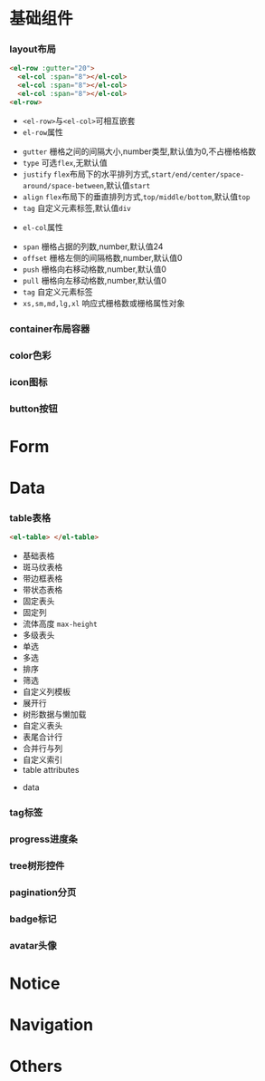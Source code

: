 # 基础组件
### layout布局 
```HTML
<el-row :gutter="20">
  <el-col :span="8"></el-col>
  <el-col :span="8"></el-col>
  <el-col :span="8"></el-col>
<el-row>
```
- `<el-row>`与`<el-col>`可相互嵌套
- `el-row`属性
 + `gutter` 栅格之间的间隔大小,number类型,默认值为0,不占栅格格数
 + `type` 可选`flex`,无默认值
 + `justify` `flex`布局下的水平排列方式,`start/end/center/space-around/space-between`,默认值`start`
 + `align` `flex`布局下的垂直排列方式,`top/middle/bottom`,默认值`top`
 + `tag` 自定义元素标签,默认值`div`
- `el-col`属性
 + `span` 栅格占据的列数,number,默认值24 
 + `offset` 栅格左侧的间隔格数,number,默认值0
 + `push` 栅格向右移动格数,number,默认值0
 + `pull` 栅格向左移动格数,number,默认值0
 + `tag` 自定义元素标签
 + `xs,sm,md,lg,xl` 响应式栅格数或栅格属性对象
### container布局容器
### color色彩
### icon图标
### button按钮
# Form
# Data
### table表格
```HTML
<el-table> </el-table>
```
- 基础表格
- 斑马纹表格
- 带边框表格
- 带状态表格
- 固定表头
- 固定列
- 流体高度 `max-height`
- 多级表头
- 单选
- 多选
- 排序
- 筛选
- 自定义列模板
- 展开行
- 树形数据与懒加载
- 自定义表头
- 表尾合计行
- 合并行与列
- 自定义索引
- table attributes
 + data

### tag标签
### progress进度条
### tree树形控件
### pagination分页
### badge标记
### avatar头像
# Notice
# Navigation
# Others